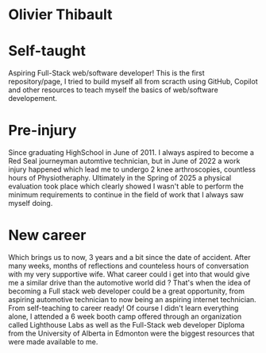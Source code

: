 # Olivier Thibault 
# Self-taught
Aspiring Full-Stack web/software developer!
This is the first repository/page, I tried to build myself all from scracth using GitHub, Copilot and other resources to teach myself the basics of web/software developement.
# Pre-injury
Since graduating HighSchool in June of 2011. I always aspired to become a Red Seal journeyman automtive technician, but in June of 2022 a work injury happened which lead me to undergo 2 knee arthroscopies, countless hours of Physiotheraphy. Ultimately in the Spring of 2025 a physical evaluation took place which clearly showed I wasn't able to perform the minimum requirements to continue in the field of work that I always saw myself doing. 
# New career 
Which brings us to now, 3 years and a bit since the date of accident. After many weeks, months of reflections and counteless hours of conversation with my very supportive wife. What career could i get into that would give me a similar drive than the automotive world did ? That's when the idea of becoming a Full stack web developer could be a great opportunity, from aspiring automotive technician to now being an aspiring internet technician.
From self-teaching to career ready!
Of course I didn't learn everything alone, I attended a 6 week booth camp offered through an  organization called Lighthouse Labs as well as the Full-Stack web developer Diploma from the University of Alberta in Edmonton were the biggest resources that were made available to me.







